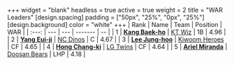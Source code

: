 +++
widget = "blank"
headless = true
active = true
weight = 2
title = "WAR Leaders"
[design.spacing]
padding = ["50px", "25%", "0px", "25%"]
[design.background]
color = "white"
+++
| Rank | Name | Team | Position | WAR |
| :---: | --- | --- | ------- | -- |
| 1 | [**Kang Baek-ho**](/players/11863) | [KT Wiz](/teams/KTWiz) | 1B | 4.96 |
| 2 | [**Yang Eui-ji**](/players/215) | [NC Dinos](/teams/NCDinos) | C | 4.67 |
| 3 | [**Lee Jung-hoo**](/players/10673) | [Kiwoom Heroes](/teams/KiwoomHeroes) | CF | 4.65 |
| 4 | [**Hong Chang-ki**](/players/9805) | [LG Twins](/teams/LGTwins) | CF | 4.64 |
| 5 | [**Ariel Miranda**](/players/14775) | [Doosan Bears](/teams/DoosanBears) | LHP | 4.18 |
